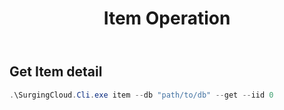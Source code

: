﻿---
title: Item Operation
---

## Get Item detail

```powershell
.\SurgingCloud.Cli.exe item --db "path/to/db" --get --iid 0
```
